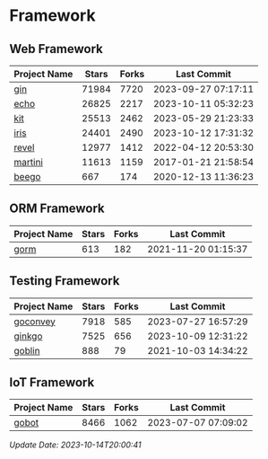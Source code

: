 # Framework

## Web Framework
| Project Name | Stars | Forks | Last Commit |
| ------------ | ----- | ----- | ----------- |
| [gin](https://github.com/gin-gonic/gin) | 71984 | 7720 | 2023-09-27 07:17:11 |
| [echo](https://github.com/labstack/echo) | 26825 | 2217 | 2023-10-11 05:32:23 |
| [kit](https://github.com/go-kit/kit) | 25513 | 2462 | 2023-05-29 21:23:33 |
| [iris](https://github.com/kataras/iris) | 24401 | 2490 | 2023-10-12 17:31:32 |
| [revel](https://github.com/revel/revel) | 12977 | 1412 | 2022-04-12 20:53:30 |
| [martini](https://github.com/go-martini/martini) | 11613 | 1159 | 2017-01-21 21:58:54 |
| [beego](https://github.com/astaxie/beego) | 667 | 174 | 2020-12-13 11:36:23 |

## ORM Framework
| Project Name | Stars | Forks | Last Commit |
| ------------ | ----- | ----- | ----------- |
| [gorm](https://github.com/jinzhu/gorm) | 613 | 182 | 2021-11-20 01:15:37 |

## Testing Framework
| Project Name | Stars | Forks | Last Commit |
| ------------ | ----- | ----- | ----------- |
| [goconvey](https://github.com/smartystreets/goconvey) | 7918 | 585 | 2023-07-27 16:57:29 |
| [ginkgo](https://github.com/onsi/ginkgo) | 7525 | 656 | 2023-10-09 12:31:22 |
| [goblin](https://github.com/franela/goblin) | 888 | 79 | 2021-10-03 14:34:22 |

## IoT Framework
| Project Name | Stars | Forks | Last Commit |
| ------------ | ----- | ----- | ----------- |
| [gobot](https://github.com/hybridgroup/gobot) | 8466 | 1062 | 2023-07-07 07:09:02 |

*Update Date: 2023-10-14T20:00:41*